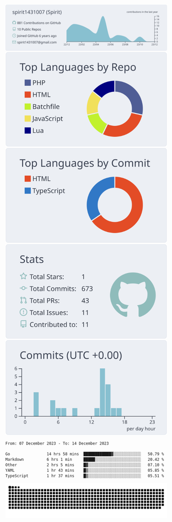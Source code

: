 [![](https://raw.githubusercontent.com/spirit1431007/spirit1431007/master/profile-summary-card-output/nord_bright/0-profile-details.svg)](https://git.io/spiritx)
[![](https://raw.githubusercontent.com/spirit1431007/spirit1431007/master/profile-summary-card-output/nord_bright/1-repos-per-language.svg)](https://git.io/spiritx) [![](https://raw.githubusercontent.com/spirit1431007/spirit1431007/master/profile-summary-card-output/nord_bright/2-most-commit-language.svg)](https://git.io/spiritx)
[![](https://raw.githubusercontent.com/spirit1431007/spirit1431007/master/profile-summary-card-output/nord_bright/3-stats.svg)](https://git.io/spiritx) [![](https://raw.githubusercontent.com/spirit1431007/spirit1431007/master/profile-summary-card-output/nord_bright/4-productive-time.svg)](https://git.io/spiritx)

<!--START_SECTION:waka-->

```txt
From: 07 December 2023 - To: 14 December 2023

Go                14 hrs 58 mins  ████████████▓░░░░░░░░░░░░   50.79 %
Markdown          6 hrs 1 min     █████░░░░░░░░░░░░░░░░░░░░   20.42 %
Other             2 hrs 5 mins    █▓░░░░░░░░░░░░░░░░░░░░░░░   07.10 %
YAML              1 hr 43 mins    █▒░░░░░░░░░░░░░░░░░░░░░░░   05.85 %
TypeScript        1 hr 37 mins    █▒░░░░░░░░░░░░░░░░░░░░░░░   05.51 %
```

<!--END_SECTION:waka-->

![contribution](https://github.com/spirit1431007/spirit1431007/blob/output/github-contribution-grid-snake.svg)
